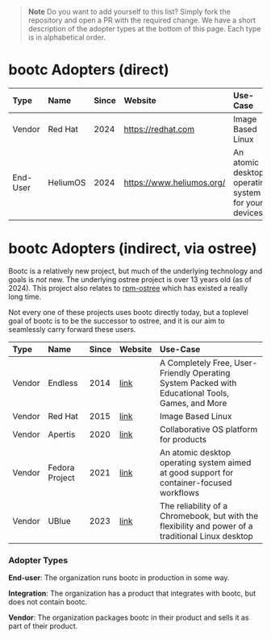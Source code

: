 
> **Note**
> Do you want to add yourself to this list? Simply fork the repository and open a PR with the required change.
> We have a short description of the adopter types at the bottom of this page. Each type is in alphabetical order. 

# bootc Adopters (direct)

| Type | Name | Since | Website | Use-Case |
|:-|:-|:-|:-|:-|
Vendor | Red Hat | 2024 | https://redhat.com | Image Based Linux 
End-User | HeliumOS | 2024 | https://www.heliumos.org/ | An atomic desktop operating system for your devices

# bootc Adopters (indirect, via ostree)

Bootc is a relatively new project, but much of the underlying technology and goals is *not* new.
The underlying ostree project is over 13 years old (as of 2024). This project also relates
to [rpm-ostree](https://github.com/coreos/rpm-ostree/) which has existed a really long time.

Not every one of these projects uses bootc directly today, but a toplevel goal of bootc
is to be the successor to ostree, and it is our aim to seamlessly carry forward these users.

| Type | Name | Since | Website | Use-Case |
|:-|:-|:-|:-|:-|
| Vendor | Endless | 2014 | [link](https://www.endlessos.org/os) | A Completely Free, User-Friendly Operating System Packed with Educational Tools, Games, and More
| Vendor | Red Hat | 2015 | [link](https://redhat.com) | Image Based Linux
| Vendor | Apertis | 2020 | [link](https://apertis.org) | Collaborative OS platform for products
| Vendor | Fedora Project | 2021 | [link](https://fedoraproject.org/atomic-desktops/) | An atomic desktop operating system aimed at good support for container-focused workflows
| Vendor | UBlue   | 2023 | [link](https://universal-blue.org/) | The reliability of a Chromebook, but with the flexibility and power of a traditional Linux desktop

### Adopter Types

**End-user**: The organization runs bootc in production in some way.

**Integration**: The organization has a product that integrates with bootc, but does not contain bootc.

**Vendor**: The organization packages bootc in their product and sells it as part of their product.

